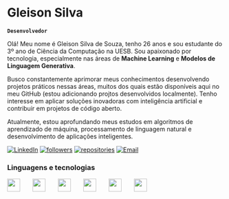 # Gleison Silva 

**`Desenvolvedor`**

Olá! Meu nome é Gleison Silva de Souza, tenho 26 anos e sou estudante do 3º ano de Ciência da Computação na UESB. Sou apaixonado por tecnologia, especialmente nas áreas de **Machine Learning** e **Modelos de Linguagem Generativa**.

Busco constantemente aprimorar meus conhecimentos desenvolvendo projetos práticos nessas áreas, muitos dos quais estão disponíveis aqui no meu GitHub (estou adicionando projtos desenvolvidos localmente). Tenho interesse em aplicar soluções inovadoras com inteligência artificial e contribuir em projetos de código aberto.

Atualmente, estou aprofundando meus estudos em algoritmos de aprendizado de máquina, processamento de linguagem natural e desenvolvimento de aplicações inteligentes.

<p align="left">
      <a href="https://www.linkedin.com/in/gleison-silva-283743265/">
         <img alt="LinkedIn" title="Conecte-se comigo no LinkedIn" src="https://img.shields.io/badge/LinkedIn-0077B5?style=for-the-badge&logo=linkedin&logoColor=white"/></a> 
      <a href="https://github.com/SinhoGl">
         <img alt="followers" title="Follow me on Github" src="https://custom-icon-badges.demolab.com/badge/Follow-GitHub-236ad3?style=for-the-badge&logo=person-add&logoColor=white&labelColor=1155ba"/></a>
      <a href="https://github.com/SinhoGl?tab=repositories">
         <img alt="repositories" title="Meus repositórios" src="https://custom-icon-badges.demolab.com/badge/Repos-GitHub-28a745?style=for-the-badge&logo=repo&logoColor=white&labelColor=218838"/></a>
      <a href="mailto:gleisonthesilva@gmail.com">
         <img alt="Email" title="Entre em contato por email" src="https://img.shields.io/badge/Email-D14836?style=for-the-badge&logo=gmail&logoColor=white"/></a>
   </p>


### Linguagens e tecnologias

<p align="left">
<img src="https://cdn.jsdelivr.net/gh/devicons/devicon@latest/icons/python/python-original.svg" width="30" height="30" style="margin-right: 25px;" />
<img src="https://cdn.jsdelivr.net/gh/devicons/devicon@latest/icons/django/django-plain.svg" width="30" height="30" style="margin-right: 25px;" />
<img src="https://cdn.jsdelivr.net/gh/devicons/devicon@latest/icons/java/java-original.svg" width="30" height="30" style="margin-right: 25px;" />
<img src="https://cdn.jsdelivr.net/gh/devicons/devicon@latest/icons/javascript/javascript-original.svg" width="30" height="30" style="margin-right: 25px;" />
<img src="https://cdn.jsdelivr.net/gh/devicons/devicon@latest/icons/nodejs/nodejs-original.svg" width="30" height="30" style="margin-right: 25px;" />
<img src="https://cdn.jsdelivr.net/gh/devicons/devicon@latest/icons/postgresql/postgresql-original.svg" width="30" height="30" style="margin-right: 25px;" />
          
